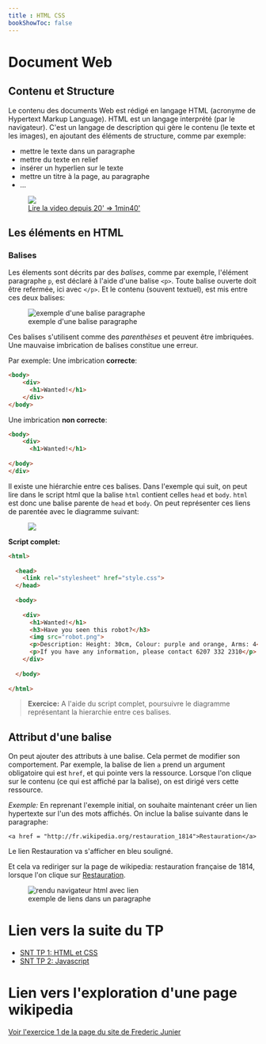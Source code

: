 ```yaml
---
title : HTML CSS
bookShowToc: false
---
```


# Document Web
## Contenu et Structure
Le contenu des documents Web est rédigé en langage HTML (acronyme de Hypertext Markup Language). HTML est un langage interprété (par le navigateur). C'est un langage de description qui gère le contenu (le texte et les images), en ajoutant des éléments de structure, comme par exemple:

* mettre le texte dans un paragraphe
* mettre du texte en relief
* insérer un hyperlien sur le texte
* mettre un titre à la page, au paragraphe
* ...

<figure>
 
<a href="https://vimeo.com/138623721">
    <img src="../images/contenustructure.png">
    <figcaption>Lire la video depuis 20' => 1min40'</figcaption>
</a>
</figure>



## Les éléments en HTML
### Balises
Les élements sont décrits par des *balises*, comme par exemple, l'élément paragraphe `p`, est déclaré à l'aide d'une balise `<p>`. Toute balise ouverte doit être refermée, ici avec `</p>`. Et le contenu (souvent textuel), est mis entre ces deux balises:

<figure>
  <img src="../images/balises.png" alt="exemple d'une balise paragraphe">
  <figcaption>exemple d'une balise paragraphe</figcaption>
</figure> 

Ces balises s'utilisent comme des *parenthèses* et peuvent être imbriquées. Une mauvaise imbrication de balises constitue une erreur.

Par exemple: Une imbrication **correcte**:

```html
<body>
    <div>  
      <h1>Wanted!</h1>
    </div>
</body>
```

Une imbrication **non correcte**:

```html
<body>
    <div>  
      <h1>Wanted!</h1>
    
</body>
</div>
```

Il existe une hiérarchie entre ces balises. 
Dans l'exemple qui suit, on peut lire dans le script html que la balise `html` contient celles `head` et `body`. `html` est donc une balise parente de `head` et `body`. On peut représenter ces liens de parentée avec le diagramme suivant:

<figure>
  <div>
  <img src="../images/squelette.png">
</div>
</figure>

**Script complet:**

```html
<html>
  
  <head>
    <link rel="stylesheet" href="style.css">
  </head>
  
  <body>
  
    <div>  
      <h1>Wanted!</h1>
      <h3>Have you seen this robot?</h3>
      <img src="robot.png">
      <p>Description: Height: 30cm, Colour: purple and orange, Arms: 4</p>
      <p>If you have any information, please contact 6207 332 2310</p>
    </div>
    
  </body>
  
</html>
```

> **Exercice:** A l'aide du script complet, poursuivre le diagramme représentant la hierarchie entre ces balises.

## Attribut d'une balise
On peut ajouter des attributs à une balise. Cela permet de modifier son comportement. Par exemple, la balise de lien `a` prend un argument obligatoire qui est `href`, et qui pointe vers la ressource. Lorsque l'on clique sur le contenu (ce qui est affiché par la balise), on est dirigé vers cette ressource.

*Exemple:* En reprenant l'exemple initial, on souhaite maintenant créer un lien hypertexte sur l'un des mots affichés. On inclue la balise suivante dans le paragraphe:

`<a href = "http://fr.wikipedia.org/restauration_1814">Restauration</a>`

Le lien <a>Restauration</a> va s'afficher en bleu souligné.

Et cela va rediriger sur la page de wikipedia: restauration française de 1814, lorsque l'on clique sur <a href="https://fr.wikipedia.org/wiki/Portail:Restauration_française_1814-1830" target="blank">Restauration</a>.

<figure>
  <img src="../images/balises_liens.png" alt="rendu navigateur html avec lien">
  <figcaption>exemple de liens dans un paragraphe</figcaption>
</figure> 

# Lien vers la suite du TP
<ul>
<li><a href="../web2">SNT TP 1: HTML et CSS</a></li>
<li><a href="../web3">SNT TP 2: Javascript</a></li>
</ul>   
      


# Lien vers l'exploration d'une page wikipedia
<a href="https://frederic-junier.org/SNT/Theme1_Web/SNT_Activite3_Web.html">Voir l'exercice 1 de la page du site de Frederic Junier</a>